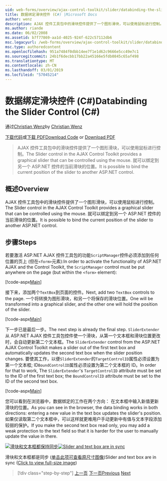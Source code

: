 ```yaml
---
uid: web-forms/overview/ajax-control-toolkit/slider/databinding-the-slider-control-cs
title: 数据绑定滑块控件 (C#) |Microsoft Docs
author: wenz
description: AJAX 控件工具包中的滑块控件提供了一个图形滑块，可以使用鼠标进行控制。 就可以将绑定当前 positio...
ms.author: riande
ms.date: 06/02/2008
ms.assetid: b7f77869-aa1d-4025-924f-622c57112db6
msc.legacyurl: /web-forms/overview/ajax-control-toolkit/slider/databinding-the-slider-control-cs
msc.type: authoredcontent
ms.openlocfilehash: 951a7484f0dbb14ee7f1e1d62c9666e5cc49e7c1
ms.sourcegitcommit: 24b1f6decbb17bb22a45166e5fdb0845c65af498
ms.translationtype: MT
ms.contentlocale: zh-CN
ms.lasthandoff: 03/01/2019
ms.locfileid: "57045214"
---
```

<a name="databinding-the-slider-control-c"></a><span data-ttu-id="75529-104">数据绑定滑块控件 (C#)</span><span class="sxs-lookup"><span data-stu-id="75529-104">Databinding the Slider Control (C#)</span></span>
====================
<span data-ttu-id="75529-105">通过[Christian Wenz](https://github.com/wenz)</span><span class="sxs-lookup"><span data-stu-id="75529-105">by [Christian Wenz](https://github.com/wenz)</span></span>

<span data-ttu-id="75529-106">[下载代码](http://download.microsoft.com/download/9/3/f/93f8daea-bebd-4821-833b-95205389c7d0/Slider0.cs.zip)或[下载 PDF](http://download.microsoft.com/download/2/d/c/2dc10e34-6983-41d4-9c08-f78f5387d32b/slider0CS.pdf)</span><span class="sxs-lookup"><span data-stu-id="75529-106">[Download Code](http://download.microsoft.com/download/9/3/f/93f8daea-bebd-4821-833b-95205389c7d0/Slider0.cs.zip) or [Download PDF](http://download.microsoft.com/download/2/d/c/2dc10e34-6983-41d4-9c08-f78f5387d32b/slider0CS.pdf)</span></span>

> <span data-ttu-id="75529-107">AJAX 控件工具包中的滑块控件提供了一个图形滑块，可以使用鼠标进行控制。</span><span class="sxs-lookup"><span data-stu-id="75529-107">The Slider control in the AJAX Control Toolkit provides a graphical slider that can be controlled using the mouse.</span></span> <span data-ttu-id="75529-108">就可以绑定到另一个 ASP.NET 控件的当前滑块的位置。</span><span class="sxs-lookup"><span data-stu-id="75529-108">It is possible to bind the current position of the slider to another ASP.NET control.</span></span>


## <a name="overview"></a><span data-ttu-id="75529-109">概述</span><span class="sxs-lookup"><span data-stu-id="75529-109">Overview</span></span>

<span data-ttu-id="75529-110">AJAX 控件工具包中的滑块控件提供了一个图形滑块，可以使用鼠标进行控制。</span><span class="sxs-lookup"><span data-stu-id="75529-110">The Slider control in the AJAX Control Toolkit provides a graphical slider that can be controlled using the mouse.</span></span> <span data-ttu-id="75529-111">就可以绑定到另一个 ASP.NET 控件的当前滑块的位置。</span><span class="sxs-lookup"><span data-stu-id="75529-111">It is possible to bind the current position of the slider to another ASP.NET control.</span></span>

## <a name="steps"></a><span data-ttu-id="75529-112">步骤</span><span class="sxs-lookup"><span data-stu-id="75529-112">Steps</span></span>

<span data-ttu-id="75529-113">若要激活 ASP.NET AJAX 控件工具包的功能`ScriptManager`控件必须添加到任何位置的页上 (但在`<form>`元素):</span><span class="sxs-lookup"><span data-stu-id="75529-113">In order to activate the functionality of ASP.NET AJAX and the Control Toolkit, the `ScriptManager` control must be put anywhere on the page (but within the `<form>` element):</span></span>

[!code-aspx[Main](databinding-the-slider-control-cs/samples/sample1.aspx)]

<span data-ttu-id="75529-114">接下来，添加两个`TextBox`到页面的控件。</span><span class="sxs-lookup"><span data-stu-id="75529-114">Next, add two `TextBox` controls to the page.</span></span> <span data-ttu-id="75529-115">一个将转换为图形滑块，和另一个将保存的滑块位置。</span><span class="sxs-lookup"><span data-stu-id="75529-115">One will be transformed into a graphical slider, and the other one will hold the position of the slider.</span></span>

[!code-aspx[Main](databinding-the-slider-control-cs/samples/sample2.aspx)]

<span data-ttu-id="75529-116">下一步已是最后一步。</span><span class="sxs-lookup"><span data-stu-id="75529-116">The next step is already the final step.</span></span> <span data-ttu-id="75529-117">`SliderExtender`从 ASP.NET AJAX 控件工具包控件使一个滑块，从第一个文本框和滑块位置更改时，会自动更新第二个文本框。</span><span class="sxs-lookup"><span data-stu-id="75529-117">The `SliderExtender` control from the ASP.NET AJAX Control Toolkit makes a slider out of the first text box and automatically updates the second text box when the slider position changes.</span></span> <span data-ttu-id="75529-118">要使其工作，以便`SliderExtender`的`TargetControlID`属性必须设置为第一个文本框; ID`BoundControlID`属性必须设置为第二个文本框的 ID。</span><span class="sxs-lookup"><span data-stu-id="75529-118">In order for that to work, The `SliderExtender`'s `TargetControlID` attribute must be set to the ID of the first text box; the `BoundControlID` attribute must be set to the ID of the second text box.</span></span>

[!code-aspx[Main](databinding-the-slider-control-cs/samples/sample3.aspx)]

<span data-ttu-id="75529-119">您可以看到在浏览器中，数据绑定的工作在两个方向： 在文本框中输入新值更新滑块的位置。</span><span class="sxs-lookup"><span data-stu-id="75529-119">As you can see in the browser, the data binding works in both directions: entering a new value in the text box updates the slider's position.</span></span> <span data-ttu-id="75529-120">如果仅读取第二个文本框中，可以这样就更难用户手动更新中有值与文本字段添加较弱的保护。</span><span class="sxs-lookup"><span data-stu-id="75529-120">If you make the second text box read only, you may add a weak protection to the text field so that it is harder for the user to manually update the value in there.</span></span>


<span data-ttu-id="75529-121">[![滑块和文本框都保持同步](databinding-the-slider-control-cs/_static/image2.png)](databinding-the-slider-control-cs/_static/image1.png)</span><span class="sxs-lookup"><span data-stu-id="75529-121">[![Slider and text box are in sync](databinding-the-slider-control-cs/_static/image2.png)](databinding-the-slider-control-cs/_static/image1.png)</span></span>

<span data-ttu-id="75529-122">滑块和文本框都是同步 ([单击此项可查看原尺寸图像](databinding-the-slider-control-cs/_static/image3.png))</span><span class="sxs-lookup"><span data-stu-id="75529-122">Slider and text box are in sync ([Click to view full-size image](databinding-the-slider-control-cs/_static/image3.png))</span></span>

> [!div class="step-by-step"]
> <span data-ttu-id="75529-123">[上一页](using-the-slider-control-with-auto-postback-cs.md)
> [下一页](using-the-slider-control-with-auto-postback-vb.md)</span><span class="sxs-lookup"><span data-stu-id="75529-123">[Previous](using-the-slider-control-with-auto-postback-cs.md)
[Next](using-the-slider-control-with-auto-postback-vb.md)</span></span>

